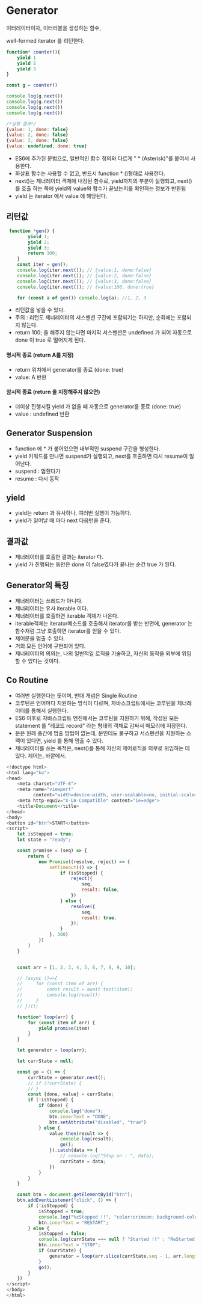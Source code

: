 # Generator

이터레이터이자, 이터러블을 생성하는 함수, 

well-formed iterator 를 리턴한다. 

```javascript
function* counter(){
    yield 1
    yield 2
    yield 3    
}

const g = counter()

console.log(g.next())
console.log(g.next())
console.log(g.next())
console.log(g.next())

/*실행 결과*/
{value: 1, done: false}
{value: 2, done: false}
{value: 3, done: false}
{value: undefined, done: true}
```

- ES6에 추가된 문법으로, 일반적인 함수 정의와 다르게 " * (Asterisk)"를 붙여서 사용한다. 
- 화살표 함수는 사용할 수 없고, 반드시 function * ()형태로 사용한다.
- next()는 제너레이터 객체에 내장된 함수로, yield까지의 부분이 실행되고,  next()를 호출 하는 쪽에 yield의 value와  함수가 끝났는지를 확인하는 정보가 반환됨
- yield 는 iterator 에서 value 에 해당된다.



## 리턴값

```javascript
 function *gen() {
        yield 1;
        yield 2;
        yield 3;
        return 100;
    }
    const iter = gen();
    console.log(iter.next()); // {value:1, done:false}
    console.log(iter.next()); // {value:2, done:false}
    console.log(iter.next()); // {value:3, done:false}
    console.log(iter.next()); // {value:100, done:true}

    for (const a of gen()) console.log(a); //1, 2, 3
```

- 리턴값을 넣을 수 있다. 
- 주의 : 리턴도 제너레이터의 서스펜션 구간에 포함되기는 하지만, 순회에는 포함되지 않는다. 
-  return 100; 을 해주지 않는다면 마지막 서스펜션은 undefined 가 되어 자동으로 done 이 true 로 떨어지게 된다. 



#### 명시적 종료  (return A를 지정)

- return 위치에서 generator를 종료 (done: true)
- value: A 반환



#### 암시적 종료 (return 을 지정해주지 않으면)

- 더이상 진행시킬 yield 가 없을 때 자동으로 generator를 종료 (done: true)
- value : undefined 반환



## Generator Suspension

- function 에 * 가 붙어있으면 내부적인 suspend 구간을 형성한다.
- yield 키워드를 만나면 suspend가 실행되고, next를 호출하면 다시 resume이 일어난다.
- suspend : 멈췄다가 
- resume : 다시 동작



## yield

- yield는 return 과 유사하나, 여러번 실행이 가능하다. 
- yield가 일어날 때 마다 next 다음턴을 준다.



## 결과값

- 제너레이터를 호출한 결과는 iterator 다. 
- yield 가 진행되는 동안은 done 이 false였다가 끝나는 순간 true 가 된다.



## Generator의 특징

- 제너레이터는 쓰레드가 아니다. 
- 제너레이터는 유사 iterable 이다.
- 제너레이터를 호출하면 iterable 객체가 나온다.
- iterable객체는 iterator메소드를 호출해서 iterator를 받는 반면에, 
  generator 는 함수처럼 그냥 호출하면 iterator를 얻을 수 있다.
- 제어문을 멈출 수 있다.
- 거의 모든 언어에 구현되어 있다. 
- 제너레이터의 의의는, 나의 일반적일 로직을 기술하고, 자신의 동작을 외부에 위임할 수 있다는 것이다.



## Co Routine

- 여러번 실행한다는 뜻이며, 반대 개념은 Single Routine
- 코루틴은 언어마다 지원하는 방식이 다르며, 자바스크립트에서는 코루틴을 제너레이터를 통해서 실행한다.
- ES6 이후로 자바스크립트 엔진에서는 코루틴을 지원하기 위해, 작성된 모든 statement 를 "레코드 record" 라는 형태의 객체로 감싸서 메모리에 저장한다. 
- 문은 원래 중간에 멈출 방법이 없는데, 문인데도 불구하고 서스펜션을 지원하는 스펙이 있다면, yield 를 통해 멈출 수 있다.
- 제너레이터를 쓰는 목적은, next()를 통해 자신의 제어로직을 외부로 위임하는 데 있다.  제어는, 바깥에서.

```javascript
<!doctype html>
<html lang="ko">
<head>
    <meta charset="UTF-8">
    <meta name="viewport"
          content="width=device-width, user-scalable=no, initial-scale=1.0, maximum-scale=1.0, minimum-scale=1.0">
    <meta http-equiv="X-UA-Compatible" content="ie=edge">
    <title>Document</title>
</head>
<body>
<button id="btn">START</button>
<script>
    let isStopped = true;
    let state = "ready";

    const promise = (seq) => {
        return (
            new Promise((resolve, reject) => {
                setTimeout(() => {
                    if (isStopped) {
                        reject({
                            seq,
                            result: false,
                        })
                    } else {
                        resolve({
                            seq,
                            result: true,
                        });
                    }
                }, 300)
            })
        )
    }


    const arr = [1, 2, 3, 4, 5, 6, 7, 8, 9, 10];

    // (async ()=>{
    //     for (const item of arr) {
    //         const result = await test(item);
    //         console.log(result);
    //     }
    // })();

    function* loop(arr) {
        for (const item of arr) {
            yield promise(item)
        }
    }

    let generator = loop(arr);

    let currState = null;

    const go = () => {
        currState = generator.next();
        // if (!currState) {
        // }
        const {done, value} = currState;
        if (!isStopped) {
            if (done) {
                console.log("done");
                btn.innerText = "DONE";
                btn.setAttribute("disabled", "true")
            } else {
                value.then(result => {
                    console.log(result);
                    go();
                }).catch(data => {
                    // console.log("Stop on : ", data);
                    currState = data;
                })
            }
        }
    }

    const btn = document.getElementById("btn");
    btn.addEventListener("click", () => {
        if (!isStopped) {
            isStopped = true;
            console.log("%cStopped !!", "color:crimson; background-color:yellow")
            btn.innerText = "RESTART";
        } else {
            isStopped = false;
            console.log(currState === null ? "Started !!" : "ReStarted !!")
            btn.innerText = "STOP";
            if (currState) {
                generator = loop(arr.slice(currState.seq - 1, arr.length))
            }
            go();
        }
    })
</script>
</body>
</html>
```
